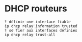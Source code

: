# DHCP routeurs

```
! définir une interface fiable
ip dhcp relay information trusted
! se fier aux interfaces définies
ip dhcp relay trust-all
```
